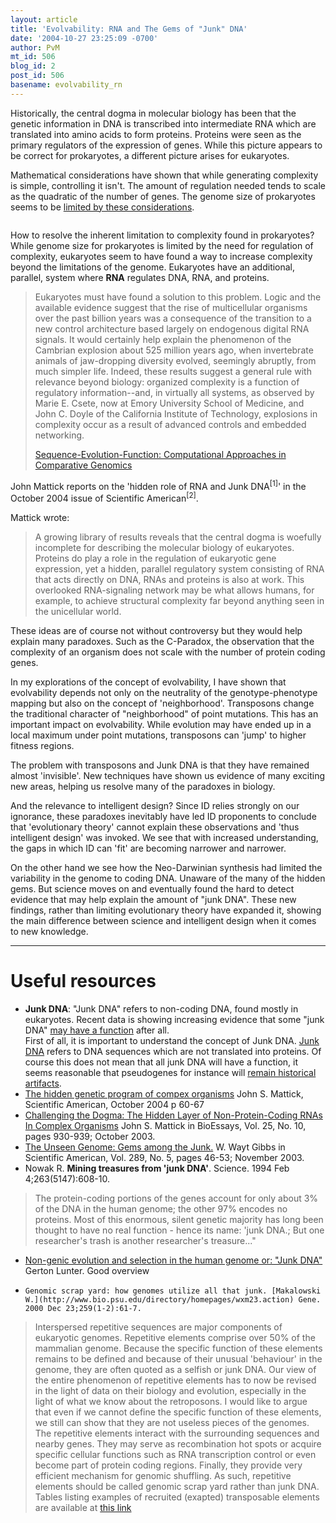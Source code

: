```yaml
---
layout: article
title: 'Evolvability: RNA and The Gems of "Junk" DNA'
date: '2004-10-27 23:25:09 -0700'
author: PvM
mt_id: 506
blog_id: 2
post_id: 506
basename: evolvability_rn
---
```

Historically, the central dogma in molecular biology has been that the genetic information in DNA is transcribed into intermediate RNA which are translated into amino acids to form proteins.  Proteins were seen as the primary regulators of the expression of genes. While this picture appears to be correct for prokaryotes, a different picture arises for eukaryotes.

Mathematical considerations have shown that while generating complexity is simple, controlling it isn't. The amount of regulation needed tends to scale as the quadratic of the number of genes. The genome size of prokaryotes seems to be [limited by these considerations](http://www.ncbi.nlm.nih.gov/books/bv.fcgi?rid=sef.figgrp.544). 

<img src="http://www.ncbi.nlm.nih.gov/books/bookres.fcgi/sef/ch9f1.gif" alt="" />

How to resolve the inherent limitation to complexity found in prokaryotes?  While genome size for prokaryotes is limited by the need for regulation of complexity, eukaryotes seem to have found a way to increase complexity beyond the limitations of the genome. Eukaryotes have an additional, parallel, system where **RNA** regulates DNA, RNA, and proteins.

> Eukaryotes must have found a solution to this problem. Logic and the available evidence suggest that the rise of multicellular organisms over the past billion years was a consequence of the transition to a new control architecture based largely on endogenous digital RNA signals. It would certainly help explain the phenomenon of the Cambrian explosion about 525 million years ago, when invertebrate animals of jaw-dropping diversity evolved, seemingly abruptly, from much simpler life. Indeed, these results suggest a general rule with relevance beyond biology: organized complexity is a function of regulatory information--and, in virtually all systems, as observed by Marie E. Csete, now at Emory University School of Medicine, and John C. Doyle of the California Institute of Technology, explosions in complexity occur as a result of advanced controls and embedded networking.
> 
> 
> [Sequence-Evolution-Function: Computational Approaches in Comparative Genomics](http://www.ncbi.nlm.nih.gov/books/bv.fcgi?rid=sef.figgrp.544)

John Mattick reports on the 'hidden role of RNA and Junk DNA<sup>\[1\]</sup>' in the October 2004 issue of Scientific American<sup>\[2\]</sup>.

Mattick wrote:

> A growing library of results reveals that the central dogma is woefully incomplete for describing the molecular biology of eukaryotes. Proteins do play a role in the regulation of eukaryotic gene expression, yet a hidden, parallel regulatory system consisting of RNA that acts directly on DNA, RNAs and proteins is also at work. This overlooked RNA-signaling network may be what allows humans, for example, to achieve structural complexity far beyond anything seen in the unicellular world.

These ideas are of course not without controversy but they would help explain many paradoxes. Such as the C-Paradox, the observation that the complexity of an organism does not scale with the number of protein coding genes. 

In my explorations of the concept of evolvability, I have shown that evolvability depends not only on the neutrality of the genotype-phenotype mapping but also on the concept of 'neighborhood'.  Transposons change the traditional character of "neighborhood" of point mutations. This has an important impact on evolvability. While evolution may have ended up in a local maximum under point mutations, transposons can 'jump' to higher fitness regions.

The problem with transposons and Junk DNA is that they have remained almost 'invisible'. New techniques have shown us evidence of many exciting new areas, helping us resolve many of the paradoxes in biology. 

And the relevance to intelligent design? Since ID relies strongly on our ignorance, these paradoxes inevitably have led ID proponents to conclude that 'evolutionary theory' cannot explain these observations and 'thus intelligent design' was invoked. We see that with increased understanding, the gaps in which ID can 'fit' are becoming narrower and narrower.  

On the other hand we see how the Neo-Darwinian synthesis had limited the variability in the genome to coding DNA. Unaware of the many of the hidden gems. But science moves on and eventually found the hard to detect evidence that may help explain the amount of "junk DNA". These new findings, rather than limiting evolutionary theory have expanded it, showing the main difference between science and intelligent design when it comes to new knowledge.

*********


# Useful resources


* **Junk DNA**: "Junk DNA" refers to non-coding DNA, found mostly in eukaryotes. Recent data is showing  increasing evidence that some "junk DNA" [may have a function](http://www.mindfully.org/GE/2003/Junk-GenomeNov03.htm) after all.  
First of all, it is important to understand the concept of Junk DNA. [Junk DNA](http://www.wordiq.com/definition/Junk_DNA) refers to DNA sequences which are not translated into proteins.
Of course this does not mean that all junk DNA will have a function, it seems reasonable that pseudogenes for instance will [remain historical artifacts](http://www.talkorigins.org/faqs/molgen/).
* [The hidden genetic program of compex organisms](http://faculty.dbcc.edu/tulsian/interestingReading/biology/The-hidden-genetic-program-of-complex-organisms-qpdf.pdf) John S. Mattick, Scientific American, October 2004 p 60-67
* [Challenging the Dogma: The Hidden Layer of Non-Protein-Coding RNAs In Complex Organisms](http://www.binf.ku.dk/users/tlitman/binf/binf2kursus/Bioessays_2003_v25_p930.pdf) John S. Mattick in BioEssays, Vol. 25, No. 10, pages 930-939; October 2003.
* [The Unseen Genome: Gems among the Junk.](http://www.phy.ntnu.edu.tw/~cchen/class/scitran/genome.pdf) W. Wayt Gibbs in Scientific American, Vol. 289, No. 5, pages 46-53; November 2003.
* Nowak R. **Mining treasures from 'junk DNA'**. Science. 1994 Feb 4;263(5147):608-10.
> The protein-coding portions of the genes account for only about 3% of the DNA in the human genome; the other 97% encodes no proteins. Most of this enormous, silent genetic majority has long been thought to have no real function - hence its name: 'junk DNA.; But one researcher's trash is another researcher's treasure..."
* [Non-genic evolution and selection in the human genome or: "Junk DNA"](http://www.stats.ox.ac.uk/~hein/HumanGenome/hg.pdf) Gerton Lunter. Good overview
*     Genomic scrap yard: how genomes utilize all that junk. [Makalowski W.](http://www.bio.psu.edu/directory/homepages/wxm23.action) Gene. 2000 Dec 23;259(1-2):61-7. 
> Interspersed repetitive sequences are major components of eukaryotic genomes. Repetitive elements comprise over 50% of the mammalian genome. Because the specific function of these elements remains to be defined and because of their unusual 'behaviour' in the genome, they are often quoted as a selfish or junk DNA. Our view of the entire phenomenon of repetitive elements has to now be revised in the light of data on their biology and evolution, especially in the light of what we know about the retroposons. I would like to argue that even if we cannot define the specific function of these elements, we still can show that they are not useless pieces of the genomes. The repetitive elements interact with the surrounding sequences and nearby genes. They may serve as recombination hot spots or acquire specific cellular functions such as RNA transcription control or even become part of protein coding regions. Finally, they provide very efficient mechanism for genomic shuffling. As such, repetitive elements should be called genomic scrap yard rather than junk DNA. Tables listing examples of recruited (exapted) transposable elements are available at [this link](http://www.ncbi.nlm.gov/Makalowski/ScrapY)
